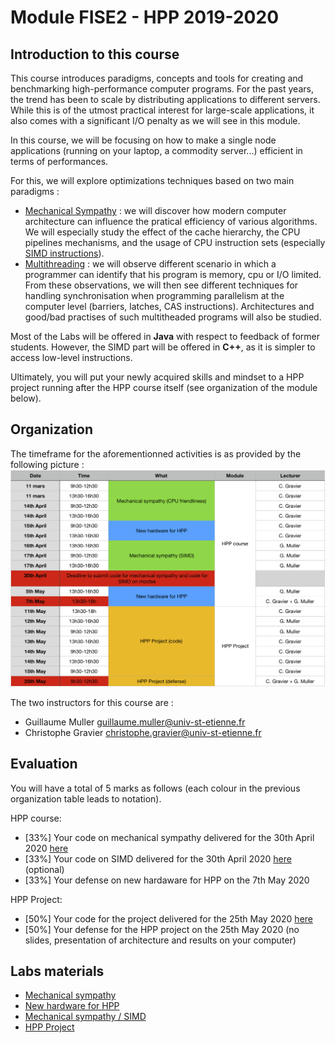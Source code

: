 # Module FISE2 - HPP 2019-2020

## Introduction to this course

This course introduces paradigms, concepts and tools for creating and benchmarking high-performance computer programs.
For the past years, the trend has been to scale by distributing applications to different servers.
While this is of the utmost practical interest for large-scale applications, it also comes with a significant I/O penalty as we will see in this module.

In this course, we will be focusing on how to make a single node applications (running on your laptop, a commodity server...) efficient in terms of performances.

For this, we will explore optimizations techniques based on two main paradigms :
- [Mechanical Sympathy](http://mechanical-sympathy.blogspot.fr/) : we will discover how modern computer architecture can influence the pratical efficiency of various algorithms. We will especially study the effect of the cache hierarchy, the CPU pipelines mechanisms, and the usage of CPU instruction sets (especially [SIMD instructions](https://www.kernel.org/pub/linux/kernel/people/geoff/cell/ps3-linux-docs/CellProgrammingTutorial/BasicsOfSIMDProgramming.html)).
- [Multithreading](http://docs.oracle.com/javase/tutorial/essential/concurrency/procthread.html) : we will observe different scenario in which a programmer can identify that his program is memory, cpu or I/O limited. From these observations, we will then see different techniques for handling synchronisation when programming parallelism at the computer level (barriers, latches, CAS instructions). Architectures and good/bad practises of such multitheaded programs will also be studied.

Most of the Labs will be offered in **Java** with respect to feedback of former students. However, the SIMD part will be offered in **C++**, as it is simpler to access low-level instructions. 

Ultimately, you will put your newly acquired skills and mindset to a HPP project running after the HPP course itself (see organization of the module below).


## Organization

The timeframe for the aforementionned activities is as provided by the following picture :
![](./resources/figures/orga.png)

The two instructors for this course are :
- Guillaume Muller <guillaume.muller@univ-st-etienne.fr>
- Christophe Gravier <christophe.gravier@univ-st-etienne.fr>


## Evaluation

You will have a total of 5 marks as follows (each colour in the previous organization table leads to notation).

HPP course:
- [33%] Your code on mechanical sympathy delivered for the 30th April 2020 [here](https://mootse.telecom-st-etienne.fr/mod/assign/view.php?id=13592)
- [33%] Your code on SIMD delivered for the 30th April 2020 [here](https://mootse.telecom-st-etienne.fr/mod/assign/view.php?id=13593) (optional)
- [33%] Your defense on new hardaware for HPP on the 7th May 2020


HPP Project:
- [50%] Your code for the project delivered for the 25th May 2020 [here](https://mootse.telecom-st-etienne.fr/mod/assign/view.php?id=13594)
- [50%] Your defense for the HPP project on the 25th May 2020 (no slides, presentation of architecture and results on your computer)


## Labs materials

- [Mechanical sympathy](./lab1/README.md)
- [New hardware for HPP](./lab3/README.md)
- [Mechanical sympathy / SIMD](./lab1simd/README.md)
- [HPP Project](./project/README.md)
